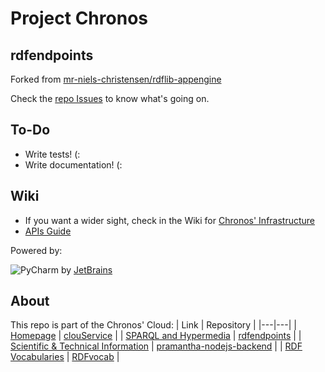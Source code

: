 # Project Chronos
## rdfendpoints

Forked from [mr-niels-christensen/rdflib-appengine](https://github.com/mr-niels-christensen/rdflib-appengine)

Check the [repo Issues](https://github.com/SpaceAppsXploration/rdfendpoints/issues) to know what's going on.


## To-Do
* Write tests! (:
* Write documentation! (:

## Wiki
* If you want a wider sight, check in the Wiki for [Chronos' Infrastructure](https://github.com/SpaceAppsXploration/rdfendpoints/wiki/Architecture)
* [APIs Guide](https://github.com/SpaceAppsXploration/rdfendpoints/wiki/API-Guide:-REST-and-SPARQL)


Powered by: 

![PyCharm](https://www.jetbrains.com/pycharm/docs/logo_pycharm.png)
by [JetBrains](https://www.jetbrains.com)

## About
This repo is part of the Chronos' Cloud:
| Link  | Repository  |
|---|---|
| [Homepage](http://www.projectchronos.eu)  | [clouService](https://github.com/SpaceAppsXploration/clouService) |
| [SPARQL and Hypermedia](http://hypermedia.projectchronos.eu) | [rdfendpoints](https://github.com/SpaceAppsXploration/rdfendpoints)  |
| [Scientific & Technical Information](http://taxonomy.projectchronos.eu)  | [pramantha-nodejs-backend](https://github.com/SpaceAppsXploration/pramantha-nodejs-backend)  |
| [RDF Vocabularies](http://ontology.projectchronos.eu)  | [RDFvocab](https://github.com/SpaceAppsXploration/RDFvocab)  |

